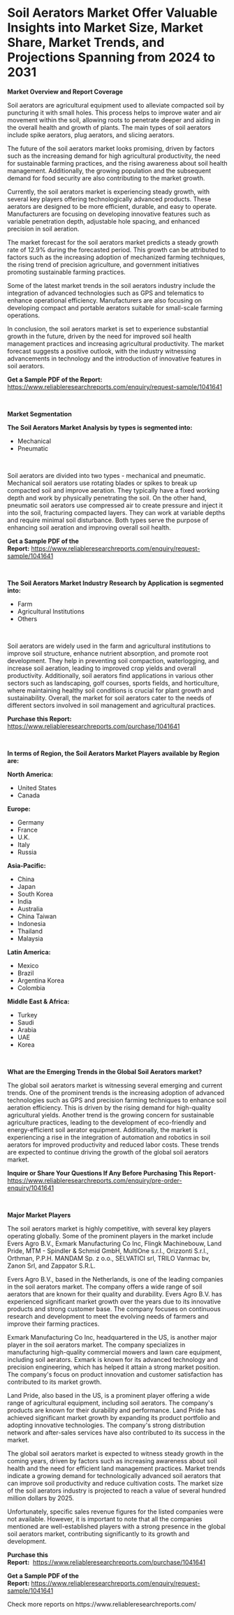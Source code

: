 <p><h1>Soil Aerators Market Offer Valuable Insights into Market Size, Market Share, Market Trends, and Projections Spanning from 2024 to 2031</h1></p><p><strong>Market Overview and Report Coverage</strong></p>
<p><p>Soil aerators are agricultural equipment used to alleviate compacted soil by puncturing it with small holes. This process helps to improve water and air movement within the soil, allowing roots to penetrate deeper and aiding in the overall health and growth of plants. The main types of soil aerators include spike aerators, plug aerators, and slicing aerators.</p><p>The future of the soil aerators market looks promising, driven by factors such as the increasing demand for high agricultural productivity, the need for sustainable farming practices, and the rising awareness about soil health management. Additionally, the growing population and the subsequent demand for food security are also contributing to the market growth.</p><p>Currently, the soil aerators market is experiencing steady growth, with several key players offering technologically advanced products. These aerators are designed to be more efficient, durable, and easy to operate. Manufacturers are focusing on developing innovative features such as variable penetration depth, adjustable hole spacing, and enhanced precision in soil aeration.</p><p>The market forecast for the soil aerators market predicts a steady growth rate of 12.9% during the forecasted period. This growth can be attributed to factors such as the increasing adoption of mechanized farming techniques, the rising trend of precision agriculture, and government initiatives promoting sustainable farming practices.</p><p>Some of the latest market trends in the soil aerators industry include the integration of advanced technologies such as GPS and telematics to enhance operational efficiency. Manufacturers are also focusing on developing compact and portable aerators suitable for small-scale farming operations.</p><p>In conclusion, the soil aerators market is set to experience substantial growth in the future, driven by the need for improved soil health management practices and increasing agricultural productivity. The market forecast suggests a positive outlook, with the industry witnessing advancements in technology and the introduction of innovative features in soil aerators.</p></p>
<p><strong>Get a Sample PDF of the Report:</strong> <a href="https://www.reliableresearchreports.com/enquiry/request-sample/1041641">https://www.reliableresearchreports.com/enquiry/request-sample/1041641</a></p>
<p>&nbsp;</p>
<p><strong>Market Segmentation</strong></p>
<p><strong>The Soil Aerators Market Analysis by types is segmented into:</strong></p>
<p><ul><li>Mechanical</li><li>Pneumatic</li></ul></p>
<p>&nbsp;</p>
<p><p>Soil aerators are divided into two types - mechanical and pneumatic. Mechanical soil aerators use rotating blades or spikes to break up compacted soil and improve aeration. They typically have a fixed working depth and work by physically penetrating the soil. On the other hand, pneumatic soil aerators use compressed air to create pressure and inject it into the soil, fracturing compacted layers. They can work at variable depths and require minimal soil disturbance. Both types serve the purpose of enhancing soil aeration and improving overall soil health.</p></p>
<p><strong>Get a Sample PDF of the Report:</strong>&nbsp;<a href="https://www.reliableresearchreports.com/enquiry/request-sample/1041641">https://www.reliableresearchreports.com/enquiry/request-sample/1041641</a></p>
<p>&nbsp;</p>
<p><strong>The Soil Aerators Market Industry Research by Application is segmented into:</strong></p>
<p><ul><li>Farm</li><li>Agricultural Institutions</li><li>Others</li></ul></p>
<p>&nbsp;</p>
<p><p>Soil aerators are widely used in the farm and agricultural institutions to improve soil structure, enhance nutrient absorption, and promote root development. They help in preventing soil compaction, waterlogging, and increase soil aeration, leading to improved crop yields and overall productivity. Additionally, soil aerators find applications in various other sectors such as landscaping, golf courses, sports fields, and horticulture, where maintaining healthy soil conditions is crucial for plant growth and sustainability. Overall, the market for soil aerators cater to the needs of different sectors involved in soil management and agricultural practices.</p></p>
<p><strong>Purchase this Report:</strong>&nbsp; <a href="https://www.reliableresearchreports.com/purchase/1041641">https://www.reliableresearchreports.com/purchase/1041641</a></p>
<p>&nbsp;</p>
<p><strong>In terms of Region, the Soil Aerators Market Players available by Region are:</strong></p>
<p>
    <p> <strong> North America: </strong>
        <ul>
            <li>United States</li>
            <li>Canada</li>
        </ul>
        </p> 
    <p> <strong> Europe: </strong>
        <ul>
            <li>Germany</li>
            <li>France</li>
            <li>U.K.</li>
            <li>Italy</li>
            <li>Russia</li>
        </ul>
        </p> 
    <p> <strong> Asia-Pacific: </strong>
        <ul>
            <li>China</li>
            <li>Japan</li>
            <li>South Korea</li>
            <li>India</li>
            <li>Australia</li>
            <li>China Taiwan</li>
            <li>Indonesia</li>
            <li>Thailand</li>
            <li>Malaysia</li>
        </ul>
        </p> 
    <p> <strong> Latin America: </strong>
        <ul>
            <li>Mexico</li>
            <li>Brazil</li>
            <li>Argentina Korea</li>
            <li>Colombia</li>
        </ul>
        </p> 
    <p> <strong> Middle East & Africa: </strong>
        <ul>
            <li>Turkey</li>
            <li>Saudi</li>
            <li>Arabia</li>
            <li>UAE</li>
            <li>Korea</li>
        </ul>
    </p>
    </p>
<p>&nbsp;</p>
<p><strong>What are the Emerging Trends in the Global Soil Aerators market?</strong></p>
<p><p>The global soil aerators market is witnessing several emerging and current trends. One of the prominent trends is the increasing adoption of advanced technologies such as GPS and precision farming techniques to enhance soil aeration efficiency. This is driven by the rising demand for high-quality agricultural yields. Another trend is the growing concern for sustainable agriculture practices, leading to the development of eco-friendly and energy-efficient soil aerator equipment. Additionally, the market is experiencing a rise in the integration of automation and robotics in soil aerators for improved productivity and reduced labor costs. These trends are expected to continue driving the growth of the global soil aerators market.</p></p>
<p><strong>Inquire or Share Your Questions If Any Before Purchasing This Report</strong>- <a href="https://www.reliableresearchreports.com/enquiry/pre-order-enquiry/1041641">https://www.reliableresearchreports.com/enquiry/pre-order-enquiry/1041641</a></p>
<p>&nbsp;</p>
<p><strong>Major Market Players</strong></p>
<p><p>The soil aerators market is highly competitive, with several key players operating globally. Some of the prominent players in the market include Evers Agro B.V., Exmark Manufacturing Co Inc, Flingk Machinebouw, Land Pride, MTM - Spindler & Schmid GmbH, MultiOne s.r.l., Orizzonti S.r.l., Orthman, P.P.H. MANDAM Sp. z o.o., SELVATICI srl, TRILO Vanmac bv, Zanon Srl, and Zappator S.R.L. </p><p>Evers Agro B.V., based in the Netherlands, is one of the leading companies in the soil aerators market. The company offers a wide range of soil aerators that are known for their quality and durability. Evers Agro B.V. has experienced significant market growth over the years due to its innovative products and strong customer base. The company focuses on continuous research and development to meet the evolving needs of farmers and improve their farming practices.</p><p>Exmark Manufacturing Co Inc, headquartered in the US, is another major player in the soil aerators market. The company specializes in manufacturing high-quality commercial mowers and lawn care equipment, including soil aerators. Exmark is known for its advanced technology and precision engineering, which has helped it attain a strong market position. The company's focus on product innovation and customer satisfaction has contributed to its market growth.</p><p>Land Pride, also based in the US, is a prominent player offering a wide range of agricultural equipment, including soil aerators. The company's products are known for their durability and performance. Land Pride has achieved significant market growth by expanding its product portfolio and adopting innovative technologies. The company's strong distribution network and after-sales services have also contributed to its success in the market.</p><p>The global soil aerators market is expected to witness steady growth in the coming years, driven by factors such as increasing awareness about soil health and the need for efficient land management practices. Market trends indicate a growing demand for technologically advanced soil aerators that can improve soil productivity and reduce cultivation costs. The market size of the soil aerators industry is projected to reach a value of several hundred million dollars by 2025.</p><p>Unfortunately, specific sales revenue figures for the listed companies were not available. However, it is important to note that all the companies mentioned are well-established players with a strong presence in the global soil aerators market, contributing significantly to its growth and development.</p></p>
<p><strong>Purchase this Report:</strong>&nbsp;&nbsp;<a href="https://www.reliableresearchreports.com/purchase/1041641">https://www.reliableresearchreports.com/purchase/1041641</a></p>
<p></p>
<p><strong>Get a Sample PDF of the Report:</strong>&nbsp;<a href="https://www.reliableresearchreports.com/enquiry/request-sample/1041641">https://www.reliableresearchreports.com/enquiry/request-sample/1041641</a></p>
<p>Check more reports on https://www.reliableresearchreports.com/</p>
